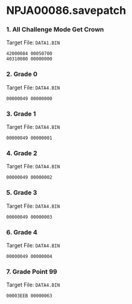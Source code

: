 # NPJA00086.savepatch

### 1. All Challenge Mode Get Crown

Target File: `DATA1.BIN`

```
42000084 00050700
40310080 00000000
```

### 2. Grade 0

Target File: `DATA4.BIN`

```
00000049 00000000
```

### 3. Grade 1

Target File: `DATA4.BIN`

```
00000049 00000001
```

### 4. Grade 2

Target File: `DATA4.BIN`

```
00000049 00000002
```

### 5. Grade 3

Target File: `DATA4.BIN`

```
00000049 00000003
```

### 6. Grade 4

Target File: `DATA4.BIN`

```
00000049 00000004
```

### 7. Grade Point 99

Target File: `DATA4.BIN`

```
00003EEB 00000063
```

